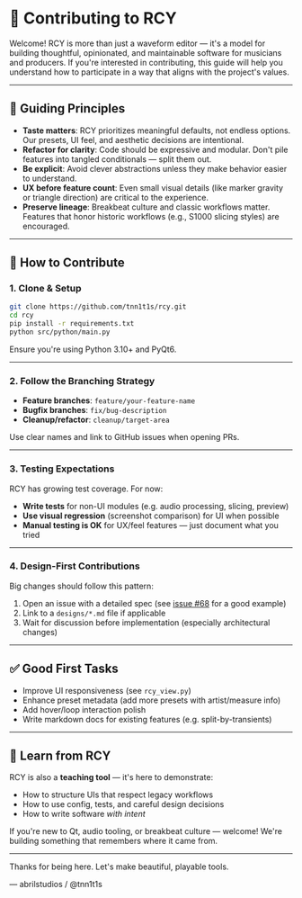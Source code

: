# 🤝 Contributing to RCY

Welcome! RCY is more than just a waveform editor — it's a model for building thoughtful, opinionated, and maintainable software for musicians and producers. If you're interested in contributing, this guide will help you understand how to participate in a way that aligns with the project's values.

---

## 🌱 Guiding Principles

- **Taste matters**: RCY prioritizes meaningful defaults, not endless options. Our presets, UI feel, and aesthetic decisions are intentional.
- **Refactor for clarity**: Code should be expressive and modular. Don't pile features into tangled conditionals — split them out.
- **Be explicit**: Avoid clever abstractions unless they make behavior easier to understand.
- **UX before feature count**: Even small visual details (like marker gravity or triangle direction) are critical to the experience.
- **Preserve lineage**: Breakbeat culture and classic workflows matter. Features that honor historic workflows (e.g., S1000 slicing styles) are encouraged.

---

## 📐 How to Contribute

### 1. Clone & Setup

```bash
git clone https://github.com/tnn1t1s/rcy.git
cd rcy
pip install -r requirements.txt
python src/python/main.py
```

Ensure you're using Python 3.10+ and PyQt6.

---

### 2. Follow the Branching Strategy

- **Feature branches**: `feature/your-feature-name`
- **Bugfix branches**: `fix/bug-description`
- **Cleanup/refactor**: `cleanup/target-area`

Use clear names and link to GitHub issues when opening PRs.

---

### 3. Testing Expectations

RCY has growing test coverage. For now:

- **Write tests** for non-UI modules (e.g. audio processing, slicing, preview)
- **Use visual regression** (screenshot comparison) for UI when possible
- **Manual testing is OK** for UX/feel features — just document what you tried

---

### 4. Design-First Contributions

Big changes should follow this pattern:

1. Open an issue with a detailed spec (see [issue #68](https://github.com/tnn1t1s/rcy/issues/68) for a good example)
2. Link to a `designs/*.md` file if applicable
3. Wait for discussion before implementation (especially architectural changes)

---

## ✅ Good First Tasks

- Improve UI responsiveness (see `rcy_view.py`)
- Enhance preset metadata (add more presets with artist/measure info)
- Add hover/loop interaction polish
- Write markdown docs for existing features (e.g. split-by-transients)

---

## 🧠 Learn from RCY

RCY is also a **teaching tool** — it's here to demonstrate:

- How to structure UIs that respect legacy workflows
- How to use config, tests, and careful design decisions
- How to write software *with intent*

If you're new to Qt, audio tooling, or breakbeat culture — welcome! We're building something that remembers where it came from.

---

Thanks for being here. Let's make beautiful, playable tools.

— abrilstudios / @tnn1t1s